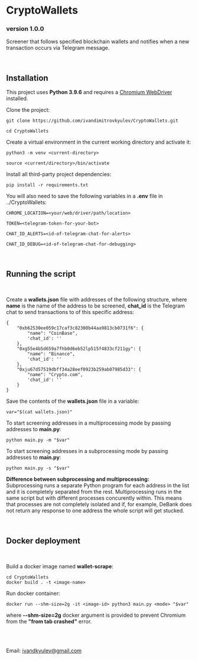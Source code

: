 <h1>CryptoWallets</h1>
<h3>version 1.0.0</h3>

Screener that follows specified blockchain wallets and notifies when a new transaction occurs via Telegram message.

<br> 

## Installation

This project uses **Python 3.9.6** and requires a
[Chromium WebDriver](https://chromedriver.chromium.org/getting-started/) installed.

Clone the project:
```
git clone https://github.com/ivandimitrovkyulev/CryptoWallets.git

cd CryptoWallets
```

Create a virtual environment in the current working directory and activate it:

```
python3 -m venv <current-directory>

source <current/directory>/bin/activate
```

Install all third-party project dependencies:
```
pip install -r requirements.txt
```

You will also need to save the following variables in a **.env** file in ../CryptoWallets:
```
CHROME_LOCATION=<your/web/driver/path/location> 

TOKEN=<telegram-token-for-your-bot>

CHAT_ID_ALERTS=<id-of-telegram-chat-for-alerts>

CHAT_ID_DEBUG=<id-of-telegram-chat-for-debugging>
```
<br/>

## Running the script
<br/>

Create a **wallets.json** file with addresses of the following structure, where **name** is the name of the address to be screened, **chat_id** is the Telegram chat to send transactions to of this specific address:

```
{
    "0xb62530ee059c17caf3c82300b44aa9813cb0731f6": {
        "name": "CoinBase",
        'chat_id': ''
    },
    "0xg55e4b5d659a7fhb0d6eb52lp515f4833cf211gy": {
        "name": "Binance",
        'chat_id': ''
    },
    "0xju67d57519dbff34a28eef0923b259ab07985d33": {
        "name": "Crypto.com",
        'chat_id': ''
    }
}
```
Save the contents of the **wallets.json** file in a variable:
```
var="$(cat wallets.json)"
```
To start screening addresses in a multiprocessing mode by passing addresses to **main.py**:
```
python main.py -m "$var"
```
To start screening addresses in a subprocessing mode by passing addresses to **main.py**:
```
python main.py -s "$var"
```
**Difference between subprocessing and multiprocessing:**
<br>
Subprocessing runs a separate Python program for each address in the list and it is completely separated from the rest.
Multiprocessing runs in the same script but with different processes concurently within. This means that processes are not completely isolated and if, for example, DeBank does not return any response to one address the whole script will get stucked. 

<br/>

## Docker deployment
<br/>

Build a docker image named **wallet-scrape**:
```
cd CryptoWallets
docker build . -t <image-name>
```
Run docker container:
```
docker run --shm-size=2g -it <image-id> python3 main.py <mode> "$var"  
```

where **--shm-size=2g** docker argument is provided to prevent Chromium from the **"from tab crashed"** error.

<br/>
<br/>

Email: ivandkyulev@gmail.com